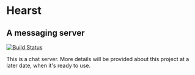 # Hearst
## A messaging server

[![Build Status](https://travis-ci.org/omarqazi/hearst.svg?branch=master)](https://travis-ci.org/omarqazi/hearst)

This is a chat server. More details will be provided about this project at a later date, when it's ready to use.

